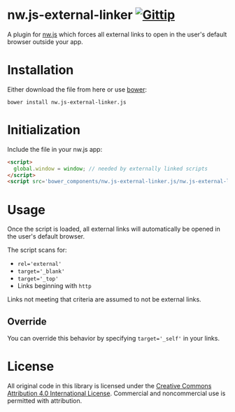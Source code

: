 nw.js-external-linker [![Gittip](http://img.shields.io/gittip/kethinov.png)](https://www.gittip.com/kethinov/)
===

A plugin for [nw.js](https://github.com/nwjs/nw.js) which forces all external links to open in the user's default browser outside your app.

Installation
===

Either download the file from here or use [bower](http://bower.io/):

```
bower install nw.js-external-linker.js
```

Initialization
===

Include the file in your nw.js app:

```html
<script>
  global.window = window; // needed by externally linked scripts
</script>
<script src='bower_components/nw.js-external-linker.js/nw.js-external-linker.js'></script>
```

Usage
===

Once the script is loaded, all external links will automatically be opened in the user's default browser.

The script scans for:

- `rel='external'`
- `target='_blank'`
- `target='_top'`
- Links beginning with `http`

Links not meeting that criteria are assumed to not be external links.

Override
---

You can override this behavior by specifying `target='_self'` in your links.

License
===

All original code in this library is licensed under the [Creative Commons Attribution 4.0 International License](http://creativecommons.org/licenses/by/4.0)</a>. Commercial and noncommercial use is permitted with attribution.